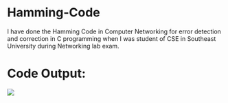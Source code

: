 # Hamming-Code
I have done the Hamming Code in Computer Networking for error detection and correction in C programming when I was student of CSE in Southeast University during Networking lab exam.

# Code Output:
![](CodeOutput.png)
